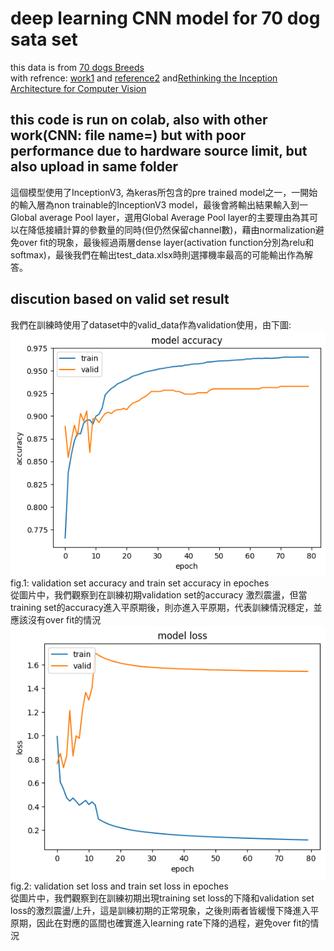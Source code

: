 # deep learning CNN model for 70 dog sata set
this data is from [70 dogs Breeds](https://www.kaggle.com/datasets/gpiosenka/70-dog-breedsimage-data-set/data)  
with refrence: [work1](https://www.kaggle.com/code/harshpriye/dogs-breed-prediction-cnn-inceptionv3) and [reference2](https://keras.io/api/applications/) and[Rethinking the Inception Architecture for Computer Vision](https://arxiv.org/abs/1512.00567)  

## this code is run on colab, also with other work(CNN: file name=) but with poor performance due to hardware source limit, but also upload in same folder

這個模型使用了InceptionV3, 為keras所包含的pre trained model之一，一開始的輸入層為non trainable的InceptionV3 model，最後會將輸出結果輸入到一Global average Pool layer，選用Global Average Pool layer的主要理由為其可以在降低接續計算的參數量的同時(但仍然保留channel數)，藉由normalization避免over fit的現象，最後經過兩層dense layer(activation function分別為relu和softmax)，最後我們在輸出test_data.xlsx時則選擇機率最高的可能輸出作為解答。  
## discution based on valid set result
我們在訓練時使用了dataset中的valid_data作為validation使用，由下圖:  
![image](https://github.com/liuyihung/NCHU_CS_CH_hw0/blob/main/deep_learning/valid_train_acc.png)  
fig.1: validation set accuracy and train set accuracy in epoches  
從圖片中，我們觀察到在訓練初期validation set的accuracy 激烈震盪，但當 training set的accuracy進入平原期後，則亦進入平原期，代表訓練情況穩定，並應該沒有over fit的情況   
![image](https://github.com/liuyihung/NCHU_CS_CH_hw0/blob/main/deep_learning/valid_train_loss.png)  
fig.2: validation set loss and train set loss in epoches  
從圖片中，我們觀察到在訓練初期出現training set loss的下降和validation set loss的激烈震盪/上升，這是訓練初期的正常現象，之後則兩者皆緩慢下降進入平原期，因此在對應的區間也確實進入learning rate下降的過程，避免over fit的情況
